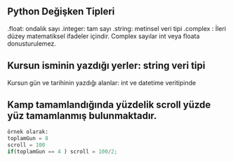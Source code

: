 


## Python Değişken Tipleri
.float: ondalık sayı
.integer: tam sayı
.string: metinsel veri tipi
.complex : İleri düzey matematiksel ifadeler içindir. Complex sayılar int veya floata donusturulemez.

## Kursun isminin yazdığı yerler: string veri tipi
Kursun gün ve tarihinin yazdığı alanlar: int ve datetime veritipinde

## Kamp tamamlandığında yüzdelik scroll yüzde yüz tamamlanmış bulunmaktadır.
```Python
örnek olarak:
toplamGun = 8
scroll = 100
if(toplamGun == 4 ) scroll = 100/2;
```